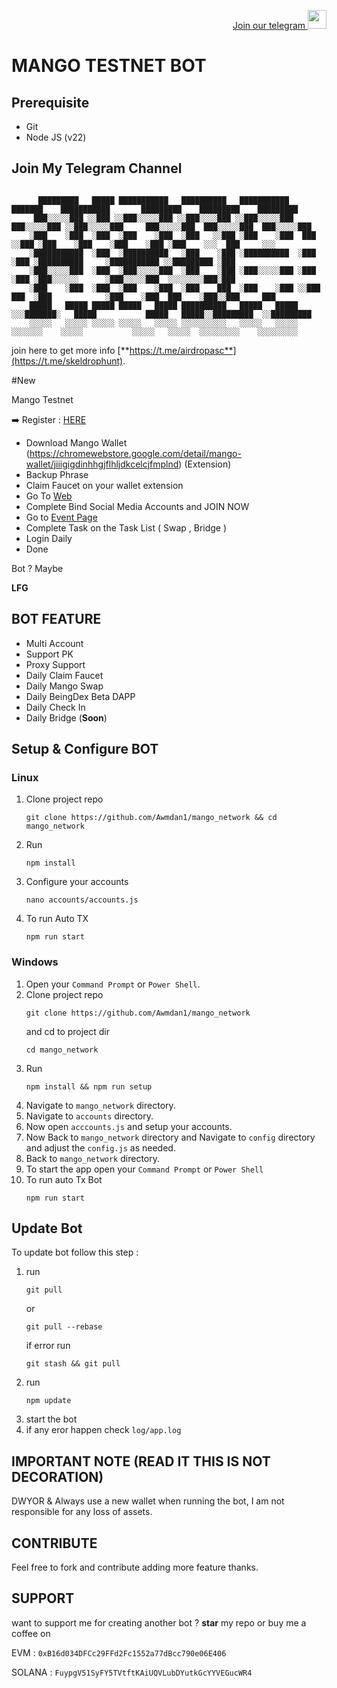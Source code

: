 
<p style="font-size:14px" align="right">
<a href="https://t.me/airdropasc" target="_blank">Join our telegram <img src="https://user-images.githubusercontent.com/50621007/183283867-56b4d69f-bc6e-4939-b00a-72aa019d1aea.png" width="30"/></a>
</p>

# MANGO TESTNET BOT

## Prerequisite

- Git
- Node JS (v22)

## Join My Telegram Channel

```

      █████████   █████ ███████████   ██████████   ███████████      ███████    ███████████       █████████    █████████    █████████
     ███░░░░░███ ░░███ ░░███░░░░░███ ░░███░░░░███ ░░███░░░░░███   ███░░░░░███ ░░███░░░░░███     ███░░░░░███  ███░░░░░███  ███░░░░░███
    ░███    ░███  ░███  ░███    ░███  ░███   ░░███ ░███    ░███  ███     ░░███ ░███    ░███    ░███    ░███ ░███    ░░░  ███     ░░░
    ░███████████  ░███  ░██████████   ░███    ░███ ░██████████  ░███      ░███ ░██████████     ░███████████ ░░█████████ ░███
    ░███░░░░░███  ░███  ░███░░░░░███  ░███    ░███ ░███░░░░░███ ░███      ░███ ░███░░░░░░      ░███░░░░░███  ░░░░░░░░███░███
    ░███    ░███  ░███  ░███    ░███  ░███    ███  ░███    ░███ ░░███     ███  ░███            ░███    ░███  ███    ░███░░███     ███
    █████   █████ █████ █████   █████ ██████████   █████   █████ ░░░███████░   █████           █████   █████░░█████████  ░░█████████
    ░░░░░   ░░░░░ ░░░░░ ░░░░░   ░░░░░ ░░░░░░░░░░   ░░░░░   ░░░░░    ░░░░░░░    ░░░░░           ░░░░░   ░░░░░  ░░░░░░░░░    ░░░░░░░░░

```

join here to get more info
[**https://t.me/airdropasc**](https://t.me/skeldrophunt).

#New

Mango Testnet

➡️ Register : [HERE](https://task.testnet.mangonetwork.io/?invite=7NlhG1)

- Download Mango Wallet (https://chromewebstore.google.com/detail/mango-wallet/jiiigigdinhhgjflhljdkcelcjfmplnd) (Extension)
- Backup Phrase
- Claim Faucet on your wallet extension
- Go To [Web](https://task.testnet.mangonetwork.io/?invite=7NlhG1)
- Complete Bind Social Media Accounts and JOIN NOW
- Go to [Event Page](https://task.testnet.mangonetwork.io/events)
- Complete Task on the Task List ( Swap , Bridge )
- Login Daily
- Done

Bot ? Maybe

**LFG**

## BOT FEATURE

- Multi Account
- Support PK
- Proxy Support
- Daily Claim Faucet
- Daily Mango Swap
- Daily BeingDex Beta DAPP
- Daily Check In
- Daily Bridge (**Soon**)

## Setup & Configure BOT

### Linux

1. Clone project repo
   ```
   git clone https://github.com/Awmdan1/mango_network && cd mango_network
   ```
2. Run
   ```
   npm install
   ```
3. Configure your accounts
   ```
   nano accounts/accounts.js
   ```
4. To run Auto TX
   ```
   npm run start
   ```

### Windows

1. Open your `Command Prompt` or `Power Shell`.
2. Clone project repo
   ```
   git clone https://github.com/Awmdan1/mango_network
   ```
   and cd to project dir
   ```
   cd mango_network
   ```
3. Run
   ```
   npm install && npm run setup
   ```
4. Navigate to `mango_network` directory.
5. Navigate to `accounts` directory.
6. Now open `acccounts.js` and setup your accounts.
7. Now Back to `mango_network` directory and Navigate to `config` directory and adjust the `config.js` as needed.
8. Back to `mango_network` directory.
9. To start the app open your `Command Prompt` or `Power Shell`
10. To run auto Tx Bot
    ```
    npm run start
    ```

## Update Bot

To update bot follow this step :

1. run
   ```
   git pull
   ```
   or
   ```
   git pull --rebase
   ```
   if error run
   ```
   git stash && git pull
   ```
2. run
   ```
   npm update
   ```
3. start the bot
4. if any eror happen check `log/app.log`

## IMPORTANT NOTE (READ IT THIS IS NOT DECORATION)

DWYOR & Always use a new wallet when running the bot, I am not responsible for any loss of assets.

## CONTRIBUTE

Feel free to fork and contribute adding more feature thanks.

## SUPPORT

want to support me for creating another bot ?
**star** my repo or buy me a coffee on

EVM : `0xB16d034DFCc29FFd2Fc1552a77dBcc790e06E406`

SOLANA : `FuypgV51SyFY5TVtftKAiUQVLubDYutkGcYYVEGucWR4`
